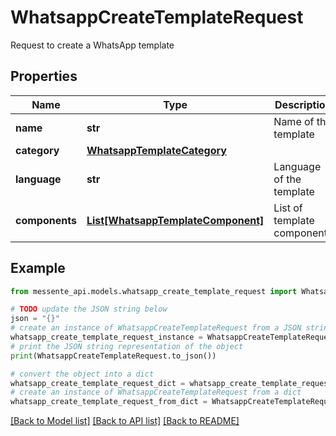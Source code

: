 # WhatsappCreateTemplateRequest

Request to create a WhatsApp template

## Properties

Name | Type | Description | Notes
------------ | ------------- | ------------- | -------------
**name** | **str** | Name of the template | 
**category** | [**WhatsappTemplateCategory**](WhatsappTemplateCategory.md) |  | 
**language** | **str** | Language of the template | 
**components** | [**List[WhatsappTemplateComponent]**](WhatsappTemplateComponent.md) | List of template components | 

## Example

```python
from messente_api.models.whatsapp_create_template_request import WhatsappCreateTemplateRequest

# TODO update the JSON string below
json = "{}"
# create an instance of WhatsappCreateTemplateRequest from a JSON string
whatsapp_create_template_request_instance = WhatsappCreateTemplateRequest.from_json(json)
# print the JSON string representation of the object
print(WhatsappCreateTemplateRequest.to_json())

# convert the object into a dict
whatsapp_create_template_request_dict = whatsapp_create_template_request_instance.to_dict()
# create an instance of WhatsappCreateTemplateRequest from a dict
whatsapp_create_template_request_from_dict = WhatsappCreateTemplateRequest.from_dict(whatsapp_create_template_request_dict)
```
[[Back to Model list]](../README.md#documentation-for-models) [[Back to API list]](../README.md#documentation-for-api-endpoints) [[Back to README]](../README.md)


